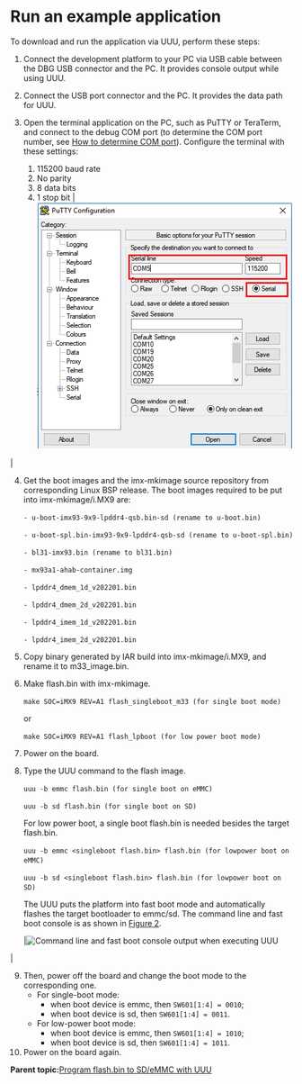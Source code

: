 # Run an example application

To download and run the application via UUU, perform these steps:

1.  Connect the development platform to your PC via USB cable between the DBG USB connector and the PC. It provides console output while using UUU.
2.  Connect the USB port connector and the PC. It provides the data path for UUU.
3.  Open the terminal application on the PC, such as PuTTY or TeraTerm, and connect to the debug COM port \(to determine the COM port number, see [How to determine COM port](how_to_determine_com_port.md#)\). Configure the terminal with these settings:

    1.  115200 baud rate
    2.  No parity
    3.  8 data bits
    4.  1 stop bit
    |![](../images/flash_xip_terminal_putty_configuration_8mm.png "Terminal (PuTTY) configuration")

|

4.  Get the boot images and the imx-mkimage source repository from corresponding Linux BSP release. The boot images required to be put into imx-mkimage/i.MX9 are:

    `- u-boot-imx93-9x9-lpddr4-qsb.bin-sd (rename to u-boot.bin)`

    `- u-boot-spl.bin-imx93-9x9-lpddr4-qsb-sd (rename to u-boot-spl.bin)`

    `- bl31-imx93.bin (rename to bl31.bin)`

    `- mx93a1-ahab-container.img`

    `- lpddr4_dmem_1d_v202201.bin`

    `- lpddr4_dmem_2d_v202201.bin`

    `- lpddr4_imem_1d_v202201.bin`

    `- lpddr4_imem_2d_v202201.bin`

5.  Copy binary generated by IAR build into imx-mkimage/i.MX9, and rename it to m33\_image.bin.
6.  Make flash.bin with imx-mkimage.

    `make SOC=iMX9 REV=A1 flash_singleboot_m33 (for single boot mode)`

    or

    `make SOC=iMX9 REV=A1 flash_lpboot (for low power boot mode)`

7.  Power on the board.
8.  Type the UUU command to the flash image.

    `uuu -b emmc flash.bin (for single boot on eMMC)`

    `uuu -b sd flash.bin (for single boot on SD)`

    For low power boot, a single boot flash.bin is needed besides the target flash.bin.

    `uuu -b emmc <singleboot flash.bin> flash.bin (for lowpower boot on eMMC)`

    `uuu -b sd <singleboot flash.bin> flash.bin (for lowpower boot on SD)`

    The UUU puts the platform into fast boot mode and automatically flashes the target bootloader to emmc/sd. The command line and fast boot console is as shown in [Figure 2](run_an_example_application.md#COMMANDLINSEFASTBOOT).

    |![](../images/command_line_fast_boot_console_output_executing_uu.png "Command line and fast boot console output when
											executing UUU")

|

9.  Then, power off the board and change the boot mode to the corresponding one.
    -   For single-boot mode:
        -   when boot device is emmc, then `SW601[1:4] = 0010`;
        -   when boot device is sd, then `SW601[1:4] = 0011`.
    -   For low-power boot mode:
        -   when boot device is emmc, then `SW601[1:4] = 1010`;
        -   when boot device is sd, then `SW601[1:4] = 1011`.
10. Power on the board again.

**Parent topic:**[Program flash.bin to SD/eMMC with UUU](../topics/run_a_flash_target_demo_by_uuu.md)


